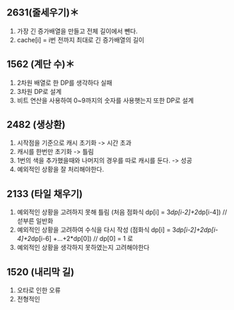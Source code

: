 2631(줄세우기)＊
---
1. 가장 긴 증가배열을 만들고 전체 길이에서 뺀다.
2. cache[i] = i번 전까지 최대로 긴 증가배열의 길이

1562 (계단 수)＊
---
1. 2차원 배열로 한  DP를 생각하다 실패 
2. 3차원 DP로 설계 
3. 비트 연산을 사용하여 0~9까지의 숫자를 사용햇는지 또한 DP로 설계

2482 (생상환)
---
1. 시작점을 기준으로 캐시 초기화 -> 시간 초과
2. 캐시를 한번만 초기화 -> 틀림
3. 1번의 색을 추가했을때와 나머지의 경우를 따로 캐시를 둔다. -> 성공
4. 예외적인 상황을 잘 처리해야한다.


2133 (타일 채우기)
---
1. 예외적인 상황을 고려하지 못해 틀림 (처음 점화식 dp[i] = 3*dp[i-2]+2*dp[i-4]) // 섣부른 일반화
2. 예외적인 상황을 고려하여 수식을 다시 작성 (점화식 dp[i] = 3*dp[i-2]+2dp[i-4]+2*dp[i-6] +...+2*dp[0]) // dp[0] = 1 로 
3. 예외적인 상황을 생각하지 못하였는지 고려해야한다

1520 (내리막 길)
---
1. 오타로 인한 오류
2. 전형적인 
